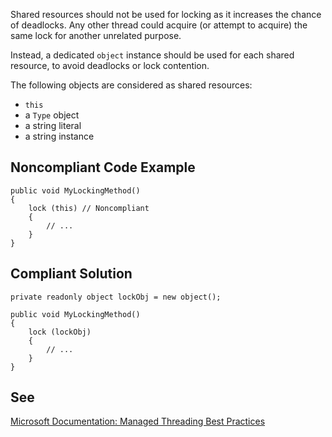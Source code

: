 
Shared resources should not be used for locking as it increases the chance of deadlocks. Any other thread could acquire (or attempt to acquire) the same lock for another unrelated purpose.

Instead, a dedicated `object` instance should be used for each shared resource, to avoid deadlocks or lock contention.

The following objects are considered as shared resources:

- `this`
- a `Type` object
- a string literal
- a string instance


## Noncompliant Code Example


    public void MyLockingMethod()
    {
        lock (this) // Noncompliant
        {
            // ...
        }
    }


## Compliant Solution


    private readonly object lockObj = new object();
    
    public void MyLockingMethod()
    {
        lock (lockObj)
        {
            // ...
        }
    }


## See

[Microsoft Documentation: Managed Threading
Best Practices](https://docs.microsoft.com/en-us/dotnet/standard/threading/managed-threading-best-practices)
